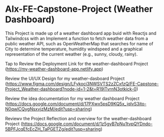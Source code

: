 # Alx-FE-Capstone-Project (Weather Dashboard)
This Project is made up of a weather dashboard app buid with Reactjs and Tailwindcss
with an Implement a function to fetch weather data from a public weather API, such as OpenWeatherMap 
that searches for name of City to determine temperature, humidity windspeed 
and a graphical representation of the current weather (e.g., sunny, cloudy, rainy).

Tap to Review the Deployment Link for the weather-dashboard Project (https://my-weather-dashboard-app.netlify.app)

Review the UI/UX Design for my weather-dasboard Project (https://www.figma.com/design/LFykoci3NWSVTS2zZCxfzQ/FE-Capstone-Project_Weather-dashboard?node-id=1-2&t=R19lTvrnN3otkick-0)

Review the idea documentation for my weather dashboard Project (https://docs.google.com/document/d/17PXwx5psD9KQ5x_jqlvS3ito-N0qwlCQygNsxvjzMzM/edit?usp=sharing)

Reviewv the Project Reflection and overview for the weather-dashboard Project (https://docs.google.com/document/d/1z5gyB7pNu1tvpQYDndo-5BPFJcqEfcEcZH_TaPGETZg/edit?usp=sharing)
